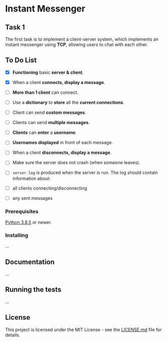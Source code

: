 # Instant Messenger


## Task 1

The first task is to implement a client-server system, which implements an instant messenger
using **TCP**, allowing users to chat with each other.

## To Do List
- [X] **Functioning** basic **server & client**.
- [X] When a client **connects, display a message**.
- [ ] **More than 1 client** can connect.
- [ ] Use a **dictionary** to **store** all the **current connections**.
- [ ] Client can send **custom messages**.
- [ ] Clients can send **multiple messages**.
- [ ] **Clients** can **enter** a **username**.
- [ ] **Usernames displayed** in front of each message.
- [ ] When a client **disconnects, display a message**.
- [ ] Make sure the server does not crash (when someone leaves).

- [ ] `server.log` is produced when the server is run.
The log should contain information about:
- [ ] all clients connecting/disconnecting
- [ ] any sent messages


### Prerequisites

[Python 3.8.5](https://www.python.org/downloads/release/python-385/) or newer.

### Installing

...

## Documentation

...

## Running the tests

...

## License
This project is licensed under the MIT License - see the [LICENSE.md](LICENSE.md) file for details.

